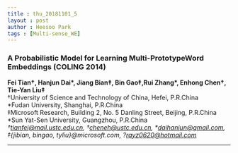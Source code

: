 ```yaml
---
title : thu_20181101_5
layout : post
author : Heesoo Park
tags : [Multi-sense_WE]
---
```


<h3>A Probabilistic Model for Learning Multi-PrototypeWord Embeddings (COLING 2014)</h3>


<p>

<b>Fei Tian†, Hanjun Dai*, Jiang Bian‡, Bin Gao‡,Rui Zhang*, Enhong Chen†, Tie-Yan Liu‡</b><br/>
†University of Science and Technology of China, Hefei, P.R.China<br/>
*Fudan University, Shanghai, P.R.China<br/>
‡Microsoft Research, Building 2, No. 5 Danling Street, Beijing, P.R.China<br/>
*Sun Yat-Sen University, Guangzhou, P.R.China<br/>
<em>†tianfei@mail.ustc.edu.cn, †cheneh@ustc.edu.cn, *daihanjun@gmail.com,</em><br/>
<em>‡{jibian, bingao, tyliu}@microsoft.com, ?rayz0620@hotmail.com</em>






</p>

<hr />
<p>

</p>
